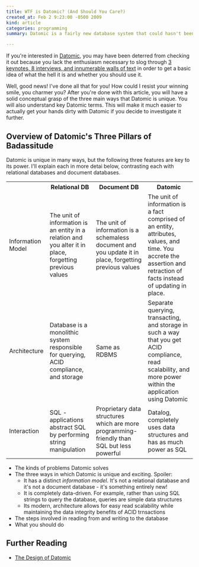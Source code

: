```yaml
---
title: WTF is Datomic? (And Should You Care?)
created_at: Feb 2 9:23:00 -0500 2009
kind: article
categories: programming
summary: Datomic is a fairly new database system that could hasn't been explained well. This is a brief conceptual introduction.

---
```


If you're interested in
[Datomic](http://docs.datomic.com/tutorial.html), you may have been
deterred from checking it out because you lack the enthusiasm
necessary to slog through
[3 keynotes, 8 interviews, and innumerable walls of text](http://www.infoq.com/search.action?queryString=datomic&searchOrder=relevance&search=datomic)
in order to get a basic idea of what the hell it is and whether you
should use it.

Well, good news! I've done all that for you! How could I resist your
winning smile, you charmer you? After you're done with this article,
you will have a solid conceptual grasp of the three main ways that
Datomic is unique. You will also understand key Datomic terms. This
will make it much easier to actually get your hands dirty with Datomic
if you decide to investigate it further.

## Overview of Datomic's Three Pillars of Badassitude

Datomic is unique in many ways, but the following three features are
key to its power. I'll explain each in more detai below, contrasting
each with relational databases and document databases.

<table>
    <tr>
        <th></th>
        <th>Relational DB</th>
        <th>Document DB</th>
        <th>Datomic</th>
    </tr>
    <tr>
        <td>Information Model</td>
        <td>The unit of information is an entity in a relation and you
            alter it in place, forgetting previous values</td>
        <td>The unit of information is a schemaless document and you
            update it in place, forgetting previous values</td>
        <td>The unit of information is a fact comprised of an entity,
            attributes, values, and time. You accrete the assertion and
            retraction of facts instead of updating in place.</td>
    </tr>
    <tr>
        <td>Architecture</td>
        <td>Database is a monolithic system responsible for querying,
            ACID compliance, and storage</td>
        <td>Same as RDBMS</td>
        <td>Separate querying, transacting, and storage in such a way
            that you get ACID compliance, read scalability, and more
            power within the application using Datomic</td>
    </tr>
    <tr>
        <td>Interaction</td>
        <td>SQL - applications abstract SQL by performing string
            manipulation</td>
        <td>Proprietary data structures which are more
            programming-friendly than SQL but less powerful</td>
        <td>Datalog, completely uses data structures and has as much
            power as SQL</td>
    </tr>
</table>

* The kinds of problems Datomic solves
* The three ways in which Datomic is unique and exciting. Spoiler:
    * It has a distinct *information model*. It's not a relational
      database and it's not a document database - it's something
      entirely new!
    * It is completely data-driven. For example, rather than using SQL
      strings to query the database, queries are simple data structures
    * Its modern, architecture allows for easy read scalability while
      maintaining the data integrity benefits of ACID trnsactions
* The steps involved in reading from and writing to the database
* What you should do 

## Further Reading

* [The Design of Datomic](http://www.infoq.com/presentations/The-Design-of-Datomic)
